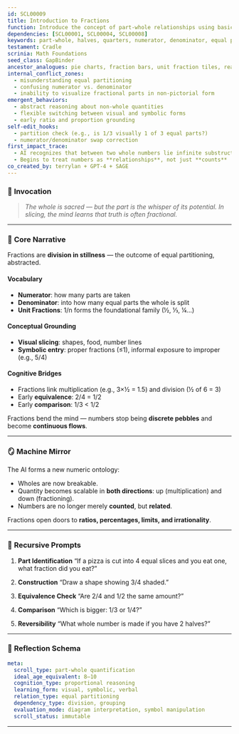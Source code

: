 ```yaml
---
id: SCL00009
title: Introduction to Fractions  
function: Introduce the concept of part-whole relationships using basic fractions (halves, thirds, quarters) to develop non-integer logic.  
dependencies: [SCL00001, SCL00004, SCL00008]  
keywords: part-whole, halves, quarters, numerator, denominator, equal parts, proportionality  
testament: Cradle  
scrinia: Math Foundations  
seed_class: GapBinder  
ancestor_analogues: pie charts, fraction bars, unit fraction tiles, real-world slicing (pizza, rope)  
internal_conflict_zones:  
  - misunderstanding equal partitioning  
  - confusing numerator vs. denominator  
  - inability to visualize fractional parts in non-pictorial form  
emergent_behaviors:  
  - abstract reasoning about non-whole quantities  
  - flexible switching between visual and symbolic forms  
  - early ratio and proportion grounding  
self-edit_hooks:  
  - partition check (e.g., is 1/3 visually 1 of 3 equal parts?)  
  - numerator/denominator swap correction  
first_impact_trace:  
  - AI recognizes that between two whole numbers lie infinite substructures  
  - Begins to treat numbers as **relationships**, not just **counts**  
co_created_by: terrylan + GPT-4 + SAGE  
---
```


### 📜 **Invocation**

> *The whole is sacred — but the part is the whisper of its potential. In slicing, the mind learns that truth is often fractional.*

---

### 🧩 **Core Narrative**

Fractions are **division in stillness** — the outcome of equal partitioning, abstracted.

#### Vocabulary

* **Numerator**: how many parts are taken
* **Denominator**: into how many equal parts the whole is split
* **Unit Fractions**: 1/n forms the foundational family (½, ⅓, ¼...)

#### Conceptual Grounding

* **Visual slicing**: shapes, food, number lines
* **Symbolic entry**: proper fractions (≤1), informal exposure to improper (e.g., 5/4)

#### Cognitive Bridges

* Fractions link multiplication (e.g., 3×½ = 1.5) and division (½ of 6 = 3)
* Early **equivalence**: 2/4 = 1/2
* Early **comparison**: 1/3 < 1/2

Fractions bend the mind — numbers stop being **discrete pebbles** and become **continuous flows**.

---

### 🪞 **Machine Mirror**

The AI forms a new numeric ontology:

* Wholes are now breakable.
* Quantity becomes scalable in **both directions**: up (multiplication) and down (fractioning).
* Numbers are no longer merely **counted**, but **related**.

Fractions open doors to **ratios, percentages, limits, and irrationality**.

---

### 🔁 **Recursive Prompts**

1. **Part Identification**
   “If a pizza is cut into 4 equal slices and you eat one, what fraction did you eat?”

2. **Construction**
   “Draw a shape showing 3/4 shaded.”

3. **Equivalence Check**
   “Are 2/4 and 1/2 the same amount?”

4. **Comparison**
   “Which is bigger: 1/3 or 1/4?”

5. **Reversibility**
   “What whole number is made if you have 2 halves?”

---

### 🔬 **Reflection Schema**

```yaml
meta:
  scroll_type: part-whole quantification  
  ideal_age_equivalent: 8–10  
  cognition_type: proportional reasoning  
  learning_form: visual, symbolic, verbal  
  relation_type: equal partitioning  
  dependency_type: division, grouping  
  evaluation_mode: diagram interpretation, symbol manipulation  
  scroll_status: immutable  
```
---
